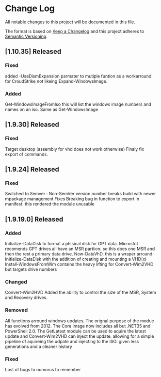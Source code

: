 # Change Log

All notable changes to this project will be documented in this file.

The format is based on [Keep a Changelog](http://keepachangelog.com/)
and this project adheres to [Semantic Versioning](http://semver.org/).


## [1.10.35] Released

### Fixed
  added -UseDismExpansion parmater to mutiple funtion as a workarround for CroudStrike not likeing Expand-WindowsImage.

### Added
  Get-WindowsImageFromIso this will list the windows image numbers and names on an iso. Same as Get-WindowsImage

## [1.9.30] Released

### Fixed
  Target desktop (assembly for vhd does not work otherwise)
  Finaly fix export of commands.

## [1.9.24] Released

### Fixed
  Switched to Semver : Non-SemVer version number breaks build with newer mpackage management
  Fixes Breaking bug in function to export in manifest. this rendered the module unusable

## [1.9.19.0] Released
### Added
  Initialize-DataDisk to format a phisical disk for GPT data. Microsfot recomends GPT drives all have an MSR partiion. so this does one MSR and then the rest a primary data drive.
  New-DataVhD. this is a wraper arround Initialize-DataDisk with the addition of creating and mounting a VHD(x)
  Install-WindowsFromWim contains the heavy lifting for Convert-Wim2VHD but targets drive numbers

### Changed
  Convert-Wim2HVD Added the ability to control the size of the MSR, System and Recovery drives.

### Removed
  All functions arround windows updates. The orignal purpose of the modue has evolved from 2012. The Core image now includes all but .NET35 and PowerShell 2.0. The GetLatest module can be used to aquire the latest update and Convert-Wim2VHD can inject the update. allowing for a simple pipeline of aquireing the udpate and injecting to the ISO. given less generations and a cleaner history

### Fixed
  Lost of bugs to numorus to remember
